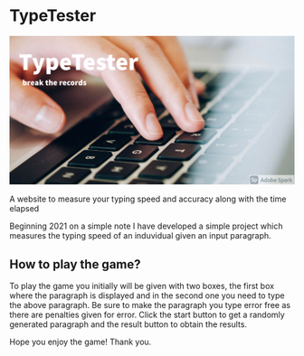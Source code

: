 # TypeTester

![alt text](https://github.com/DiligentCoder-20022001/TypeTester/blob/main/My%20Post%20(9).jpg)

A website to measure your typing speed and accuracy along with the time elapsed

Beginning 2021 on a simple note I have developed a simple project which measures the typing speed of an induvidual given an input paragraph. 

## How to play the game?

To play the game you initially will be given with two boxes, the first box where the paragraph is displayed and in the second one you need to type the above paragraph. Be sure to make the paragraph you type error free as there are penalties given for error. Click the start button to get a randomly generated paragraph and the result button to obtain the results. 

Hope you enjoy the game! 
Thank you.
